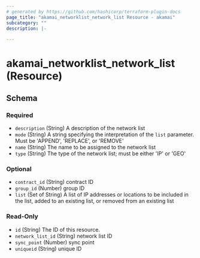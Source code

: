 ```yaml
---
# generated by https://github.com/hashicorp/terraform-plugin-docs
page_title: "akamai_networklist_network_list Resource - akamai"
subcategory: ""
description: |-
  
---
```


# akamai_networklist_network_list (Resource)





<!-- schema generated by tfplugindocs -->
## Schema

### Required

- `description` (String) A description of the network list
- `mode` (String) A string specifying the interpretation of the `list` parameter. Must be 'APPEND', 'REPLACE', or 'REMOVE'
- `name` (String) The name to be assigned to the network list
- `type` (String) The type of the network list; must be either 'IP' or 'GEO'

### Optional

- `contract_id` (String) contract ID
- `group_id` (Number) group ID
- `list` (Set of String) A list of IP addresses or locations to be included in the list, added to an existing list, or removed from an existing list

### Read-Only

- `id` (String) The ID of this resource.
- `network_list_id` (String) network list ID
- `sync_point` (Number) sync point
- `uniqueid` (String) unique ID
